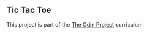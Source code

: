 ## Tic Tac Toe

This project is part of the [The Odin Project](https://www.theodinproject.com/courses/javascript/lessons/tic-tac-toe-javascript) curriculum